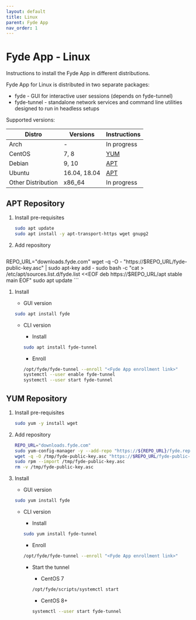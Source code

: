 ```yaml
---
layout: default
title: Linux
parent: Fyde App
nav_order: 1
---
```

# Fyde App - Linux

Instructions to install the Fyde App in different distributions.

Fyde App for Linux is distributed in two separate packages:

- fyde - GUI for interactive user sessions (depends on fyde-tunnel)
- fyde-tunnel - standalone network services and command line utilities designed to run in headless setups

Supported versions:

| Distro    | Versions      | Instructions              |
| ---       | ---           | ---                       |
| Arch      | -             | In progress               |
| CentOS    | 7, 8          | [YUM](#yum-repository)    |
| Debian    | 9, 10         | [APT](#apt-repository)    |
| Ubuntu    | 16.04, 18.04  | [APT](#apt-repository)    |
| Other Distribution     | x86_64   | In progress       |

## APT Repository

1. Install pre-requisites

    ```sh
    sudo apt update
    sudo apt install -y apt-transport-https wget gnupg2
    ```

1. Add repository

    ```sh

REPO_URL="downloads.fyde.com"
wget -q -O - "https://$REPO_URL/fyde-public-key.asc" | sudo apt-key add -
sudo bash -c "cat > /etc/apt/sources.list.d/fyde.list <<EOF
deb https://$REPO_URL/apt stable main
EOF"
sudo apt update
    ```

1. Install

    - GUI version

    ```sh
    sudo apt install fyde
    ```

    - CLI version

        - Install

        ```sh
        sudo apt install fyde-tunnel
        ```

        - Enroll

        ```sh
        /opt/fyde/fyde-tunnel --enroll "<Fyde App enrollment link>"
        systemctl --user enable fyde-tunnel
        systemctl --user start fyde-tunnel
        ```

## YUM Repository

1. Install pre-requisites

    ```sh
    sudo yum -y install wget
    ```

1. Add repository

    ```sh
    REPO_URL="downloads.fyde.com"
    sudo yum-config-manager -y --add-repo "https://${REPO_URL}/fyde.repo"
    wget -q -O /tmp/fyde-public-key.asc "https://$REPO_URL/fyde-public-key.asc"
    sudo rpm --import /tmp/fyde-public-key.asc
    rm -v /tmp/fyde-public-key.asc
    ```

1. Install

    - GUI version

    ```sh
    sudo yum install fyde
    ```

    - CLI version

        - Install

        ```sh
        sudo yum install fyde-tunnel
        ```

        - Enroll

        ```sh
        /opt/fyde/fyde-tunnel --enroll "<Fyde App enrollment link>"
        ```

        - Start the tunnel

            - CentOS 7

            ```sh
            /opt/fyde/scripts/systemctl start
            ```

            - CentOS 8+

            ```sh
            systemctl --user start fyde-tunnel
            ```
